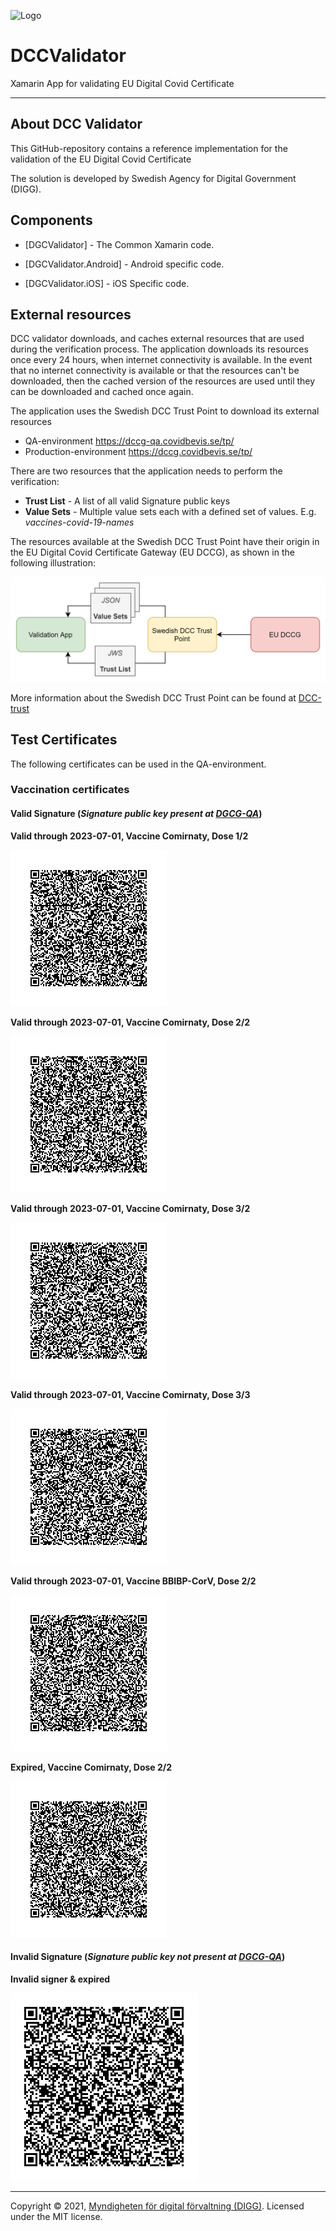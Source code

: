 ![Logo](https://docs.swedenconnect.se/technical-framework/latest/img/digg_centered.png)

# DCCValidator

Xamarin App for validating EU Digital Covid Certificate

---

## About DCC Validator

This GitHub-repository contains a reference implementation for the validation of the EU Digital Covid Certificate

The solution is developed by Swedish Agency for Digital Government (DIGG).


## Components

* [DGCValidator] - The Common Xamarin code.

* [DGCValidator.Android] - Android specific code.

* [DGCValidator.iOS] - iOS Specific code.

## External resources

DCC validator downloads, and caches external resources that are used during the verification process.
The application downloads its resources once every 24 hours, when internet connectivity is available.
In the event that no internet connectivity is available or that the resources can't be downloaded, then
the cached version of the resources are used until they can be downloaded and cached once again.

The application uses the Swedish DCC Trust Point to download its external resources 
* QA-environment https://dccg-qa.covidbevis.se/tp/
* Production-environment https://dccg.covidbevis.se/tp/

There are two resources that the application needs to perform the verification:
* __Trust List__ - A list of all valid Signature public keys
* __Value Sets__ - Multiple value sets each with a defined set of values. E.g. _vaccines-covid-19-names_ 

The resources available at the Swedish DCC Trust Point have their origin in the EU Digital Covid Certificate Gateway (EU DCCG),
as shown in the following illustration:

![External Resources](readme-resources/external_resources.png)

More information about the Swedish DCC Trust Point can be found at [DCC-trust](https://github.com/DIGGSweden/dgc-trust)


## Test Certificates

The following certificates can be used in the QA-environment.

### Vaccination certificates

#### Valid Signature (_Signature public key present at [DGCG-QA](https://dccg-qa.covidbevis.se/tp/)_)

__Valid through 2023-07-01, Vaccine Comirnaty, Dose 1/2__

![Dose 1 of 2](readme-resources/dose_1of2.png)

__Valid through 2023-07-01, Vaccine Comirnaty, Dose 2/2__

![Dose 2 of 2](readme-resources/dose_2of2.png)

__Valid through 2023-07-01, Vaccine Comirnaty, Dose 3/2__

![Dose 3 of 2](readme-resources/dose_3of2.png)

__Valid through 2023-07-01, Vaccine Comirnaty, Dose 3/3__

![Dose 3 of 3](readme-resources/dose_3of3.png)

__Valid through 2023-07-01, Vaccine BBIBP-CorV, Dose 2/2__

![Dose 2 of 2](readme-resources/vaccine_BBIBP-CorV.png)

__Expired, Vaccine Comirnaty, Dose 2/2__

![Dose 2 of 2](readme-resources/expired.png)

#### Invalid Signature (_Signature public key __not__ present at [DGCG-QA](https://dccg-qa.covidbevis.se/tp/)_)

__Invalid signer & expired__

![Invalid signer](readme-resources/invalid_signer.png)


------

Copyright &copy; 2021, [Myndigheten för digital förvaltning (DIGG)](http://www.digg.se). Licensed under the MIT license.
